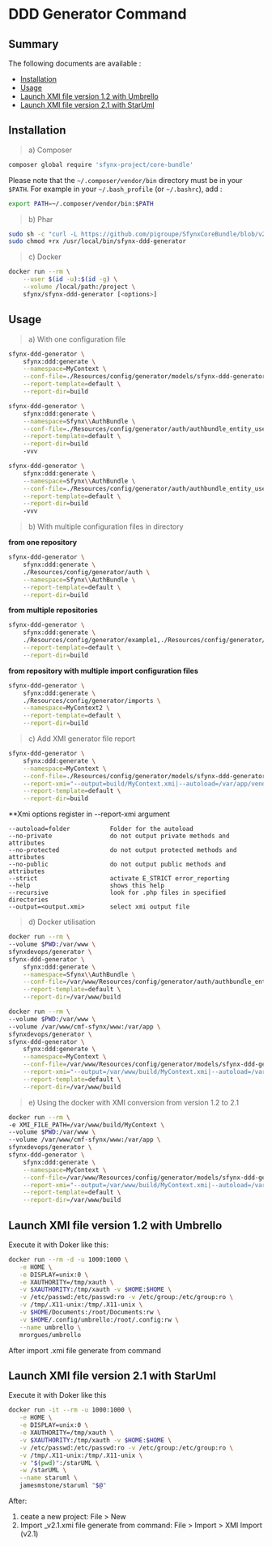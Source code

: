 # DDD Generator Command

## Summary

The following documents are available :

- [Installation](#installation)
- [Usage](#usage)
- [Launch XMI file version 1.2 with Umbrello](#launch-xmi-file-version-1-2-with-umbrello)
- [Launch XMI file version 2.1 with StarUml](#launch-xmi-file-version-2-1-with-struml)

## Installation

> a) Composer

```bash
composer global require 'sfynx-project/core-bundle'
```

Please note that the `~/.composer/vendor/bin` directory must be in your `$PATH`. For example in your `~/.bash_profile` (or `~/.bashrc`), add :

```bash
export PATH=~/.composer/vendor/bin:$PATH
```

> b) Phar

```bash
sudo sh -c "curl -L https://github.com/pigroupe/SfynxCoreBundle/blob/v2.11.4/releases/sfynx-ddd-generator.phar?raw=true > /usr/local/bin/sfynx-ddd-generator"
sudo chmod +rx /usr/local/bin/sfynx-ddd-generator
```

> c) Docker

```bash
docker run --rm \
    --user $(id -u):$(id -g) \
    --volume /local/path:/project \
    sfynx/sfynx-ddd-generator [<options>]
```

## Usage

> a) With one configuration file

```bash
sfynx-ddd-generator \
    sfynx:ddd:generate \
    --namespace=MyContext \
    --conf-file=./Resources/config/generator/models/sfynx-ddd-generator.yml \
    --report-template=default \
    --report-dir=build
```

```bash
sfynx-ddd-generator \
    sfynx:ddd:generate \
    --namespace=Sfynx\\AuthBundle \
    --conf-file=./Resources/config/generator/auth/authbundle_entity_user_api_query.yml \
    --report-template=default \
    --report-dir=build
    -vvv
```

```bash
sfynx-ddd-generator \
    sfynx:ddd:generate \
    --namespace=Sfynx\\AuthBundle \
    --conf-file=./Resources/config/generator/auth/authbundle_entity_user_api_command.yml \
    --report-template=default \
    --report-dir=build
    -vvv
```

> b) With multiple configuration files in directory

**from one repository**
```bash
sfynx-ddd-generator \
    sfynx:ddd:generate \
    ./Resources/config/generator/auth \
    --namespace=Sfynx\\AuthBundle \
    --report-template=default \
    --report-dir=build
```

**from multiple repositories**
```bash
sfynx-ddd-generator \
    sfynx:ddd:generate \
    ./Resources/config/generator/example1,./Resources/config/generator/auth,./Resources/config/generator/models,./Resources/config/generator/offer \
    --report-template=default \
    --report-dir=build
```

**from repository with multiple import configuration files**
```bash
sfynx-ddd-generator \
    sfynx:ddd:generate \
    ./Resources/config/generator/imports \
    --namespace=MyContext2 \
    --report-template=default \
    --report-dir=build
```

> c) Add XMI generator file report

```bash
sfynx-ddd-generator \
    sfynx:ddd:generate \
    --namespace=MyContext \
    --conf-file=./Resources/config/generator/models/sfynx-ddd-generator.yml \
    --report-xmi="--output=build/MyContext.xmi|--autoload=/var/app/vendor|--recursive|build/MyContext" \
    --report-template=default \
    --report-dir=build
```

**Xmi options register in --report-xmi argument
```
--autoload=folder           Folder for the autoload
--no-private                do not output private methods and attributes
--no-protected              do not output protected methods and attributes
--no-public                 do not output public methods and attributes
--strict                    activate E_STRICT error_reporting
--help                      shows this help
--recursive                 look for .php files in specified directories
--output=<output.xmi>       select xmi output file
```

> d) Docker utilisation

```bash
docker run --rm \
--volume $PWD:/var/www \
sfynxdevops/generator \
sfynx-ddd-generator \
    sfynx:ddd:generate \
    --namespace=Sfynx\\AuthBundle \
    --conf-file=/var/www/Resources/config/generator/auth/authbundle_entity_role_api.yml \
    --report-template=default \
    --report-dir=/var/www/build
```

```bash
docker run --rm \
--volume $PWD:/var/www \
--volume /var/www/cmf-sfynx/www:/var/app \
sfynxdevops/generator \
sfynx-ddd-generator \
    sfynx:ddd:generate \
    --namespace=MyContext \
    --conf-file=/var/www/Resources/config/generator/models/sfynx-ddd-generator.yml \
    --report-xmi="--output=/var/www/build/MyContext.xmi|--autoload=/var/app/vendor|--recursive|/var/www/build/MyContext" \
    --report-template=default \
    --report-dir=/var/www/build
```

> e) Using the docker with XMI conversion from version 1.2 to 2.1

```bash
docker run --rm \
-e XMI_FILE_PATH=/var/www/build/MyContext \
--volume $PWD:/var/www \
--volume /var/www/cmf-sfynx/www:/var/app \
sfynxdevops/generator \
sfynx-ddd-generator \
    sfynx:ddd:generate \
    --namespace=MyContext \
    --conf-file=/var/www/Resources/config/generator/models/sfynx-ddd-generator.yml \
    --report-xmi="--output=/var/www/build/MyContext.xmi|--autoload=/var/app/vendor|--recursive|/var/www/build/MyContext" \
    --report-template=default \
    --report-dir=/var/www/build
```

## Launch XMI file version 1.2 with Umbrello

Execute it with Doker like this:

```bash
docker run --rm -d -u 1000:1000 \
   -e HOME \
   -e DISPLAY=unix:0 \
   -e XAUTHORITY=/tmp/xauth \
   -v $XAUTHORITY:/tmp/xauth -v $HOME:$HOME \
   -v /etc/passwd:/etc/passwd:ro -v /etc/group:/etc/group:ro \
   -v /tmp/.X11-unix:/tmp/.X11-unix \
   -v $HOME/Documents:/root/Documents:rw \
   -v $HOME/.config/umbrello:/root/.config:rw \
   --name umbrello \
   mrorgues/umbrello
```

After import <XmiFile>.xmi file generate from command

## Launch XMI file version 2.1 with StarUml

Execute it with Doker like this

```bash
docker run -it --rm -u 1000:1000 \
   -e HOME \
   -e DISPLAY=unix:0 \
   -e XAUTHORITY=/tmp/xauth \
   -v $XAUTHORITY:/tmp/xauth -v $HOME:$HOME \
   -v /etc/passwd:/etc/passwd:ro -v /etc/group:/etc/group:ro \
   -v /tmp/.X11-unix:/tmp/.X11-unix \
   -v "$(pwd)":/starUML \
   -w /starUML \
   --name staruml \
   jamesmstone/staruml "$@"
```

After:
1) ceate a new project: File > New
2) Import <XmiFile>_v2.1.xmi file generate from command: File > Import > XMI Import (v2.1)
